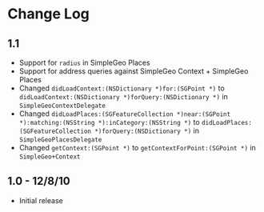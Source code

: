 # Change Log

## 1.1

* Support for `radius` in SimpleGeo Places
* Support for address queries against SimpleGeo Context + SimpleGeo Places
* Changed `didLoadContext:(NSDictionary *)for:(SGPoint *)` to
  `didLoadContext:(NSDictionary *)forQuery:(NSDictionary *)` in
  `SimpleGeoContextDelegate`
* Changed `didLoadPlaces:(SGFeatureCollection *)near:(SGPoint *):matching:(NSString *):inCategory:(NSString *)`
  to `didLoadPlaces:(SGFeatureCollection *)forQuery:(NSDictionary *)` in
  `SimpleGeoPlacesDelegate`
* Changed `getContext:(SGPoint *)` to `getContextForPoint:(SGPoint *)` in
  `SimpleGeo+Context`

## 1.0 - 12/8/10

* Initial release
